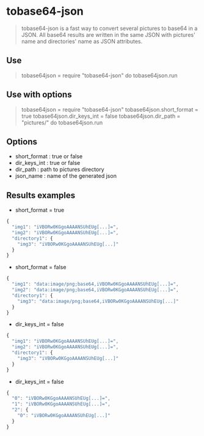 tobase64-json
=============

> tobase64-json is a fast way to convert several pictures to base64 in a JSON.
All base64 results are written in the same JSON with pictures' name and directories' name as JSON attributes.


## Use
> tobase64json = require "tobase64-json"
do tobase64json.run

## Use with options
> tobase64json = require "tobase64-json"
tobase64json.short_format = true
tobase64json.dir_keys_int = false
tobase64json.dir_path     = "pictures/"
do tobase64json.run

## Options
- short_format : true or false
- dir_keys_int : true or false
- dir_path     : path to pictures directory
- json_name    : name of the generated json

## Results examples
- short_format = true
```javascript
{
  "img1": "iVBORw0KGgoAAAANSUhEUg[...]=",
  "img2": "iVBORw0KGgoAAAANSUhEUg[...]=",
  "directory1": {
    "img3": "iVBORw0KGgoAAAANSUhEUg[...]"
  }
}
```

- short_format = false
```javascript
{
  "img1": "data:image/png;base64,iVBORw0KGgoAAAANSUhEUg[...]=",
  "img2": "data:image/png;base64,iVBORw0KGgoAAAANSUhEUg[...]=",
  "directory1": {
    "img3": "data:image/png;base64,iVBORw0KGgoAAAANSUhEUg[...]"
  }
}
```

- dir_keys_int = false
```javascript
{
  "img1": "iVBORw0KGgoAAAANSUhEUg[...]=",
  "img2": "iVBORw0KGgoAAAANSUhEUg[...]=",
  "directory1": {
    "img3": "iVBORw0KGgoAAAANSUhEUg[...]"
  }
}
```

- dir_keys_int = false
```javascript
{
  "0": "iVBORw0KGgoAAAANSUhEUg[...]=",
  "1": "iVBORw0KGgoAAAANSUhEUg[...]=",
  "2": {
    "0": "iVBORw0KGgoAAAANSUhEUg[...]"
  }
}
```